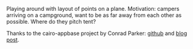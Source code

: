 Playing around with layout of points on a plane. Motivation: campers
arriving on a campground, want to be as far away from each other as
possible. Where do they pitch tent?

Thanks to the cairo-appbase project by Conrad Parker:
[github](http://github.com/kfish/cairo-appbase) and
[blog post](http://blog.kfish.org/2010/07/haskell-template-for-gtk-glade-cairo.html).
